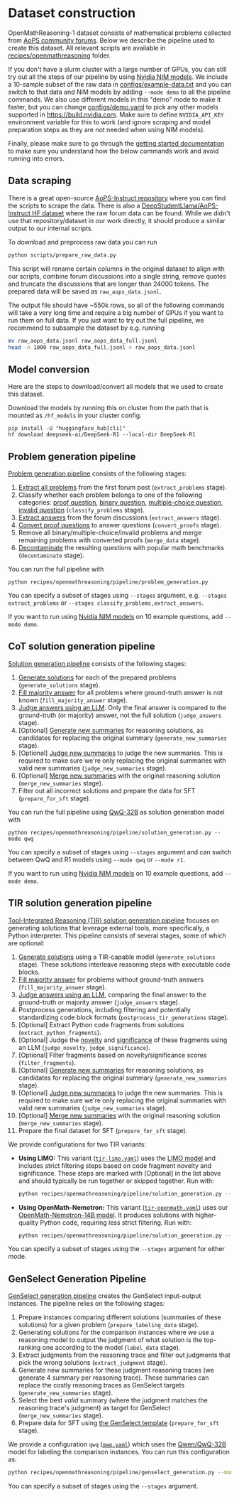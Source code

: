 # Dataset construction

OpenMathReasoning-1 dataset consists of mathematical problems collected from [AoPS community forums](https://artofproblemsolving.com/community). Below we describe the pipeline used to create this dataset. All relevant scripts are available in
[recipes/openmathreasoning](https://github.com/NVIDIA/NeMo-Skills/tree/main/recipes/openmathreasoning) folder.

If you don't have a slurm cluster with a large number of GPUs,
you can still try out all the steps of our pipeline by using [Nvidia NIM models](https://build.nvidia.com/). We include
a 10-sample subset of the raw data in [configs/example-data.txt](https://github.com/NVIDIA/NeMo-Skills/tree/main/recipes/openmathreasoning/configs/problem_sdg/example-data.txt) and you can
switch to that data and NIM models by adding `--mode demo` to all the pipeline commands. We also use different models
in this "demo" mode to make it faster, but you can change [configs/demo.yaml](https://github.com/NVIDIA/NeMo-Skills/tree/main/recipes/openmathreasoning/configs/problem_sdg/demo.yaml) to pick
any other models supported in https://build.nvidia.com. Make sure to define `NVIDIA_API_KEY` environment variable for this to work
(and ignore scraping and model preparation steps as they are not needed when using NIM models).

Finally, please make sure to go through the
[getting started documentation](../../basics/index.md) to make sure you understand how the below commands
work and avoid running into errors.


## Data scraping

There is a great open-source [AoPS-Instruct repository](https://github.com/dsl-lab/aops) where you can find the scripts to scrape
the data. There is also a [DeepStudentLlama/AoPS-Instruct HF dataset](https://huggingface.co/datasets/DeepStudentLlama/AoPS-Instruct) where the raw forum data can be found.
While we didn't use that repository/dataset in our work directly, it should produce a similar output to our internal scripts.

To download and preprocess raw data you can run

```bash
python scripts/prepare_raw_data.py
```

This script will rename certain columns in the original dataset to align with our scripts, combine forum discussions into
a single string, remove quotes and truncate the discussions that are longer than 24000 tokens. The prepared data will be
saved as `raw_aops_data.jsonl`.

The output file should have ~550k rows, so all of the following commands will take a very long time and require a big
number of GPUs if you want to run them on full data. If you just want to try out the full pipeline, we recommend to subsample
the dataset by e.g. running

```bash
mv raw_aops_data.jsonl raw_aops_data_full.jsonl
head -n 1000 raw_aops_data_full.jsonl > raw_aops_data.jsonl
```

## Model conversion

Here are the steps to download/convert all models that we used to create this dataset.

Download the models by running this on cluster from the path that is mounted as `/hf_models` in your cluster config.
```
pip install -U "huggingface_hub[cli]"
hf download deepseek-ai/DeepSeek-R1 --local-dir DeepSeek-R1
```

## Problem generation pipeline

[Problem generation pipeline](https://github.com/NVIDIA/NeMo-Skills/tree/main/recipes/openmathreasoning/pipeline/problem_generation.py)
consists of the following stages:

1. [Extract all problems](https://github.com/NVIDIA/NeMo-Skills/tree/main/recipes/openmathreasoning/prompts/extract-problems.yaml)
   from the first forum post (`extract_problems` stage).
2. Classify whether each problem belongs to one of the following categories:
   [proof question](https://github.com/NVIDIA/NeMo-Skills/tree/main/recipes/openmathreasoning/prompts/classify-if-proof.yaml),
   [binary question](https://github.com/NVIDIA/NeMo-Skills/tree/main/recipes/openmathreasoning/prompts/classify-if-binary.yaml),
   [multiple-choice question](https://github.com/NVIDIA/NeMo-Skills/tree/main/recipes/openmathreasoning/prompts/classify-if-mcq.yaml),
   [invalid question](https://github.com/NVIDIA/NeMo-Skills/tree/main/recipes/openmathreasoning/prompts/classify-if-invalid.yaml)
   (`classify_problems` stage).
3. [Extract answers](https://github.com/NVIDIA/NeMo-Skills/tree/main/recipes/openmathreasoning/prompts/extract-answers.yaml)
   from the forum discussions (`extract_answers` stage).
4. [Convert proof questions](https://github.com/NVIDIA/NeMo-Skills/tree/main/recipes/openmathreasoning/prompts/convert-proofs.yaml)
   to answer questions (`convert_proofs` stage).
5. Remove all binary/multiple-choice/invalid problems and merge remaining problems with converted proofs (`merge_data` stage).
6. [Decontaminate](../../pipelines/decontamination.md) the resulting questions with popular math benchmarks (`decontaminate` stage).

You can run the full pipeline with

```
python recipes/openmathreasoning/pipeline/problem_generation.py
```

You can specify a subset of stages using `--stages` argument, e.g. `--stages extract_problems` or `--stages classify_problems,extract_answers`.

If you want to run using [Nvidia NIM models](https://build.nvidia.com/models) on 10 example questions, add `--mode demo`.


## CoT solution generation pipeline

[Solution generation pipeline](https://github.com/NVIDIA/NeMo-Skills/tree/main/recipes/openmathreasoning/pipeline/solution_generation.py)
consists of the following stages:

1. [Generate solutions](../../pipelines/generation.md) for each of the prepared problems (`generate_solutions` stage).
2. [Fill majority answer](https://github.com/NVIDIA/NeMo-Skills/tree/main/nemo_skills/evaluation/aggregate_answers.py)
   for all problems where ground-truth answer is not known (`fill_majority_answer` stage).
3. [Judge answers using an LLM](../../pipelines/llm-as-a-judge.md). Only the final answer is compared to the ground-truth (or majority) answer, not the full solution (`judge_answers` stage).
4. [Optional] [Generate new summaries](../../pipelines/generation.md) for reasoning solutions, as candidates for replacing the original summary (`generate_new_summaries` stage).
5. [Optional] [Judge new summaries](../../pipelines/llm-as-a-judge.md) to judge the new summaries. This is required to make sure we're only replacing the original summaries with valid new summaries (`judge_new_summaries` stage).
6. [Optional] [Merge new summaries](https://github.com/NVIDIA/NeMo-Skills/tree/main/recipes/openmathreasoning/scripts/merge_new_summary.py) with the original reasoning solution (`merge_new_summaries` stage).
7. Filter out all incorrect solutions and prepare the data for SFT (`prepare_for_sft` stage).


You can run the full pipeline using [QwQ-32B](https://huggingface.co/Qwen/QwQ-32B) as solution generation model with

```
python recipes/openmathreasoning/pipeline/solution_generation.py --mode qwq
```

You can specify a subset of stages using `--stages` argument and can switch between QwQ and R1 models using `--mode qwq` or `--mode r1`.

If you want to run using [Nvidia NIM models](https://build.nvidia.com/models) on 10 example questions, add `--mode demo`.

## TIR solution generation pipeline

[Tool-Integrated Reasoning (TIR) solution generation pipeline](https://github.com/NVIDIA/NeMo-Skills/tree/main/recipes/openmathreasoning/pipeline/solution_generation.py)
focuses on generating solutions that leverage external tools, more specifically, a Python interpreter. This pipeline consists of several stages, some of which are optional:

1. [Generate solutions](../../pipelines/generation.md) using a TIR-capable model (`generate_solutions` stage). These solutions interleave reasoning steps with executable code blocks.
2. [Fill majority answer](https://github.com/NVIDIA/NeMo-Skills/tree/main/nemo_skills/evaluation/aggregate_answers.py)
    for problems without ground-truth answers (`fill_majority_answer` stage).
3. [Judge answers using an LLM](../../pipelines/llm-as-a-judge.md), comparing the final answer to the ground-truth or majority answer (`judge_answers` stage).
4. Postprocess generations, including filtering and potentially standardizing code block formats (`postprocess_tir_generations` stage).
5. [Optional] Extract Python code fragments from solutions (`extract_python_fragments`).
6. [Optional] Judge the [novelty](https://github.com/NVIDIA/NeMo-Skills/tree/main/recipes/openmathreasoning/prompts/classify-tir-novelty.yaml) and [significance](https://github.com/NVIDIA/NeMo-Skills/tree/main/recipes/openmathreasoning/prompts/classify-tir-significance.yaml) of these fragments using an LLM (`judge_novelty`, `judge_significance`).
7. [Optional] Filter fragments based on novelty/significance scores (`filter_fragments`).
8. [Optional] [Generate new summaries](../../pipelines/generation.md) for reasoning solutions, as candidates for replacing the original summary (`generate_new_summaries` stage).
9. [Optional] [Judge new summaries](../../pipelines/llm-as-a-judge.md) to judge the new summaries. This is required to make sure we're only replacing the original summaries with valid new summaries (`judge_new_summaries` stage).
10. [Optional] [Merge new summaries](https://github.com/NVIDIA/NeMo-Skills/tree/main/recipes/openmathreasoning/scripts/merge_new_summary.py) with the original reasoning solution (`merge_new_summaries` stage).
11.  Prepare the final dataset for SFT (`prepare_for_sft` stage).

We provide configurations for two TIR variants:

*   **Using LIMO:** This variant ([`tir-limo.yaml`](https://github.com/NVIDIA/NeMo-Skills/tree/main/recipes/openmathreasoning/configs/solution_sdg/tir-limo.yaml)) uses the [LIMO model](https://huggingface.co/GAIR/LIMO) and includes strict filtering steps based on code fragment novelty and significance. These steps are marked with [Optional] in the list above and should typically be run together or skipped together. Run with:
    ```bash
    python recipes/openmathreasoning/pipeline/solution_generation.py --mode tir-limo
    ```
*   **Using OpenMath-Nemotron:** This variant ([`tir-openmath.yaml`](https://github.com/NVIDIA/NeMo-Skills/tree/main/recipes/openmathreasoning/configs/solution_sdg/tir-openmath.yaml)) uses our [OpenMath-Nemotron-14B model](https://huggingface.co/nvidia/OpenMath-Nemotron-14B). It produces solutions with higher-quality Python code, requiring less strict filtering. Run with:
    ```bash
    python recipes/openmathreasoning/pipeline/solution_generation.py --mode tir-openmath
    ```

You can specify a subset of stages using the `--stages` argument for either mode.



## GenSelect Generation Pipeline

[GenSelect generation pipeline](https://github.com/NVIDIA/NeMo-Skills/tree/main/recipes/openmathreasoning/pipelines/genselect_generation.py) creates the GenSelect input-output instances. The pipeline relies on the following stages:

1. Prepare instances comparing different solutions (summaries of these solutions) for a given problem (`prepare_labeling_data` stage).
2. Generating solutions for the comparison instances where we use a reasoning model to output the judgment of what solution is the top-ranking one according to the model (`label_data` stage).
3. Extract judgments from the reasoning trace and filter out judgments that pick the wrong solutions (`extract_judgment` stage).
4. Generate new summaries for these judgment reasoning traces (we generate 4 summary per reasoning trace). These summaries can replace the costly reasoning traces as GenSelect targets (`generate_new_summaries` stage).
5. Select the best *valid* summary (where the judgment matches the reasoning trace's judgment) as target for GenSelect (`merge_new_summaries` stage).
6. Prepare data for SFT using [the GenSelect template](https://github.com/NVIDIA/NeMo-Skills/tree/main/nemo_skills/prompt/config/openmath/genselect.yaml) (`prepare_for_sft` stage).


We provide a configuration `qwq` ([`qwq.yaml`](https://github.com/NVIDIA/NeMo-Skills/tree/main/recipes/openmathreasoning/configs/genselect_sdg/qwq.yaml)) which uses the [Qwen/QwQ-32B](https://huggingface.co/Qwen/QwQ-32B) model for labeling the comparison instances. You can run this configuration as:
   ```bash
   python recipes/openmathreasoning/pipeline/genselect_generation.py --mode qwq
   ```
You can specify a subset of stages using the `--stages` argument.
